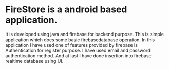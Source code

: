 # FireStore is a android based application.
It is developed using java and firebase for backend purpose.
This is simple application which does some basic firebasedatabase operation.
In this application I have used one of features provided by firebase is Authentication for register purpose.
I have used email and password authentication method.
And at last I have done insertion into firebase realtime database using UI.
